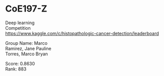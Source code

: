 # CoE197-Z
Deep learning  
Competition  
https://www.kaggle.com/c/histopathologic-cancer-detection/leaderboard  
  
Group Name: Marco  
Ramirez, Jane Pauline  
Torres, Marco Bryan  
  
Score: 0.8630  
Rank: 883
